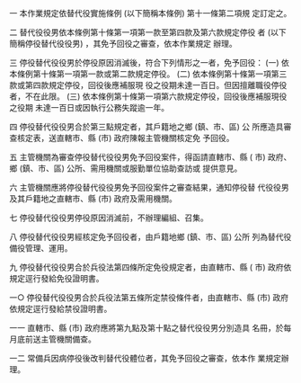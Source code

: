 一  本作業規定依替代役實施條例 (以下簡稱本條例) 第十一條第二項規
    定訂定之。

二  替代役役男依本條例第十條第一項第一款至第四款及第六款規定停役
    者 (以下簡稱停役替代役役男) ，其免予回役之審查，依本作業規定
    辦理。

三  停役替代役役男於停役原因消滅後，符合下列情形之一者，免予回役：
 (一) 依本條例第十條第一項第一款或第二款規定停役。
 (二) 依本條例第十條第一項第三款或第四款規定停役，回役後應補服現
      役之役期未達一百日。但因擅離職役停役者，不在此限。
 (三) 依本條例第十條第一項第六款規定停役，回役後應補服現役之役期
      未達一百日或因執行公務失蹤逾一年。

四  停役替代役役男合於第三點規定者，其戶籍地之鄉 (鎮、市、區) 公
    所應造具審查核定表，送直轄市、縣 (市) 政府陳報主管機關核定免
    予回役。

五  主管機關為審查停役替代役役男免予回役案件，得函請直轄市、縣 (
    市) 政府、鄉 (鎮、市、區) 公所、需用機關或服勤單位協助查訪或
    提供意見。

六  主管機關應將停役替代役役男免予回役案件之審查結果，通知停役替
    代役役男及其戶籍地之直轄市、縣 (市) 政府及需用機關。

七  停役替代役役男停役原因消滅前，不辦理編組、召集。

八  停役替代役役男經核定免予回役者，由戶籍地鄉 (鎮、市、區) 公所
    列為替代役備役管理、運用。

九  停役替代役役男合於兵役法第四條所定免役規定者，由直轄市、縣 (
    市) 政府依規定逕行發給免役證明書。

一○  停役替代役役男合於兵役法第五條所定禁役條件者，由直轄市、縣
       (市) 政府依規定逕行發給禁役證明書。

一一  直轄市、縣 (市) 政府應將第九點及第十點之替代役役男分別造具
      名冊，於每月底前送主管機關備查。

一二  常備兵因病停役後改判替代役體位者，其免予回役之審查，依本作
      業規定辦理。